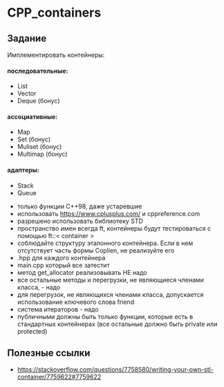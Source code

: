 # CPP_containers
## Задание
Имплементировать контейнеры:
#### последовательные:
* List
* Vector
* Deque (бонус)
#### ассоциативные:
* Map
* Set (бонус)
* Muliset (бонус)
* Multimap (бонус)
#### адаптеры:
* Stack 
* Queue


- только функции C++98, даже устаревшие
- использовать https://www.cplusplus.com/ и cppreference.com 
- разрешено использовать библиотеку STD
- пространство имен всегда ft, контейнеры будут тестироваться с помощью ft::< container >
- соблюдайте структуру эталонного контейнера. Если в нем отсутствует часть формы Coplien, не реализуйте его
- <container>.hpp для каждого контейнера
- main.cpp который все затестит
- метод get_allocator реализовывать НЕ надо
- все остальные методы и перегрузки, не являющиеся членами класса, - надо
- для перегрузок, не являющихся членами класса, допускается использование ключевого слова friend
- система итераторов - надо
- публичными должны быть только функции, которые есть в стандартных контейнерах (все остальные должно быть private или protected)

## Полезные ссылки
- https://stackoverflow.com/questions/7758580/writing-your-own-stl-container/7759622#7759622